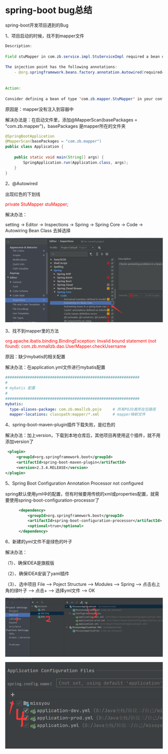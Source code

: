 # spring-boot bug总结

spring-boot开发项目遇到的Bug

1、项目启动的时候，找不到mapper文件

```Java
Description:

Field stuMapper in com.zb.service.impl.StuServiceImpl required a bean of type 'com.zb.mapper.StuMapper' that could not be found.

The injection point has the following annotations:
    - @org.springframework.beans.factory.annotation.Autowired(required=true)


Action:

Consider defining a bean of type 'com.zb.mapper.StuMapper' in your configuration.
```

原因是：mapper没有注入到容器中

解决办法是：在启动文件里，添加@MapperScan(basePackages = "com.zb.mapper")，basePackages 是mapper所在的文件夹

```java
@SpringBootApplication
@MapperScan(basePackages = "com.zb.mapper")
public class Application {

    public static void main(String[] args) {
        SpringApplication.run(Application.class, args);
    }
}
```

2、@Autowired

出现红色的下划线

<font color=red>private StuMapper stuMapper; </font> 

解决办法：

setting -> Editor -> Inspections -> Spring -> Spring Core -> Code -> Autowiring Bean Class 去掉选择

![Image text](../../.vuepress/public/Java/springBoot/bugSummary/01.png)

3、找不到mapper里的方法

<font color=red>org.apache.ibatis.binding.BindingException: Invalid bound statement (not found): com.zb.mmallzb.dao.UserMapper.checkUsername</font>

原因：缺少mybatis的相关配置

解决办法：在application.yml文件进行mybatis配置

```yml
############################################################
#
# mybatis 配置
#
############################################################
mybatis:
  type-aliases-package: com.zb.mmallzb.pojo     # 所有POJO类所在包路径
  mapper-locations: classpath:mapper/*.xml      # mapper映射文件
```

4、spring-boot-maven-plugin插件下载失败，是红色的

解决办法：加上version，下载到本地仓库后，其他项目再使用这个插件，就不用添加version了

```xml
 <plugin>
     <groupId>org.springframework.boot</groupId>
     <artifactId>spring-boot-maven-plugin</artifactId>
     <version>2.3.4.RELEASE</version>
</plugin>
```

5、Spring Boot Configuration Annotation Processor not configured

spring默认使用yml中的配置，但有时候要用传统的xml或properties配置，就需要使用spring-boot-configuration-processor了

```xml
      <dependency>
          <groupId>org.springframework.boot</groupId>
          <artifactId>spring-boot-configuration-processor</artifactId>
          <optional>true</optional>
      </dependency>
```

6、新建的yml文件不是绿色的叶子

解决办法：

（1）、确保IDEA是旗舰版

（2）、确保IDEA安装了yaml插件

（3）、选中项目 File --> Poject Structure --> Modules --> Spring --> 点击右上角的绿叶子 --> 点击+ --> 选择yml文件 --> OK

![Image text](../../.vuepress/public/Java/springBoot/bugSummary/02.png)

![Image text](../../.vuepress/public/Java/springBoot/bugSummary/03.png)
